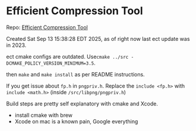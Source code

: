 # Efficient Compression Tool

Repo: [Efficient Compression Tool](https://github.com/fhanau/Efficient-Compression-Tool)

Created Sat Sep 13 15:38:28 EDT 2025, as of right now last ect update was in 2023.

ect cmake configs are outdated. Use`cmake ../src -DCMAKE_POLICY_VERSION_MINIMUM=3.5`.

then `make` and `make install` as per README instructions.

If you get issue about `fp.h` in `pngpriv.h`. Replace the `include <fp.h>` with `include <math.h>` (inside `/src/libpng/pngpriv.h`)

Build steps are pretty self explanatory with cmake and Xcode.
- install cmake with brew
- Xcode on mac is a known pain, Google everything

